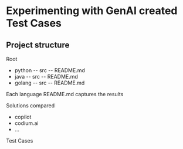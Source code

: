 # Experimenting with GenAI created Test Cases

## Project structure

Root
- python
-- src
-- README.md
- java
-- src
-- README.md
- golang
-- src
-- README.md

Each language README.md captures the results

Solutions compared
- copilot
- codium.ai
- ...

Test Cases
